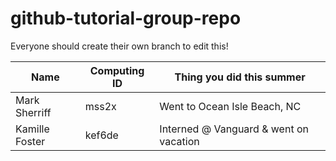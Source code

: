 # github-tutorial-group-repo

Everyone should create their own branch to edit this!

| Name 			 | Computing ID | Thing you did this summer |
| ---- 			 | ------------ | ------------------------- |
| Mark Sherriff  | mss2x 	    | Went to Ocean Isle Beach, NC |
| Kamille Foster | kef6de 		| Interned @ Vanguard & went on vacation |

